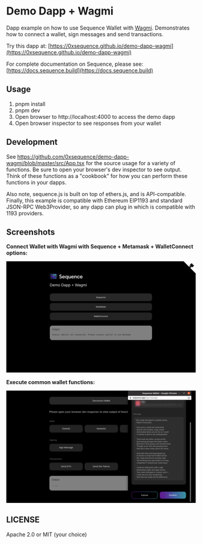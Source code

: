 # Demo Dapp + Wagmi

Dapp example on how to use Sequence Wallet with [Wagmi](https://wagmi.sh). Demonstrates how to connect a wallet, sign messages and send transactions.

Try this dapp at: [https://0xsequence.github.io/demo-dapp-wagmi](https://0xsequence.github.io/demo-dapp-wagmi)

For complete documentation on Sequence, please see: [https://docs.sequence.build](https://docs.sequence.build)

## Usage

1. pnpm install
2. pnpm dev
3. Open browser to http://localhost:4000 to access the demo dapp
4. Open browser inspector to see responses from your wallet

## Development

See https://github.com/0xsequence/demo-dapp-wagmi/blob/master/src/App.tsx for the source
usage for a variety of functions. Be sure to open your browser's dev inspector to see output.
Think of these functions as a "cookbook" for how you can perform these functions in your dapps.

Also note, sequence.js is built on top of ethers.js, and is API-compatible. Finally, this example
is compatible with Ethereum EIP1193 and standard JSON-RPC Web3Provider, so any dapp can plug in
which is compatible with 1193 providers.

## Screenshots

**Connect Wallet with Wagmi with Sequence + Metamask + WalletConnect options:**

![Connect Wallet](./screenshots/screen-open.png)

**Execute common wallet functions:**

![Wallet functions](./screenshots/screen-txn.png)

## LICENSE

Apache 2.0 or MIT (your choice)
